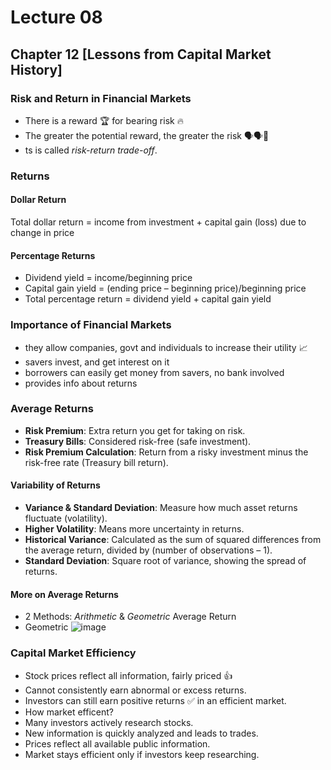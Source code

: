﻿# Lecture 08

## Chapter 12 [Lessons from Capital Market History]

### Risk and  Return in Financial Markets
- There is a reward 🏆 for bearing risk 🔥
- The greater the potential reward, the greater the risk 🗣️🗣️💪
- ts is called *risk-return trade-off*.

### Returns

#### Dollar Return
Total dollar return = income from investment + capital gain (loss) due to change in price

#### Percentage Returns
- Dividend yield = income/beginning price
- Capital gain yield = (ending price – beginning price)/beginning price
- Total percentage return = dividend yield + capital gain yield

### Importance of Financial Markets
- they allow companies, govt and individuals to increase their utility 📈
- savers invest, and get interest on it
- borrowers can easily get money from savers, no bank involved
- provides info about returns

### Average Returns

- **Risk Premium**: Extra return you get for taking on risk.  
- **Treasury Bills**: Considered risk-free (safe investment).  
- **Risk Premium Calculation**: Return from a risky investment minus the risk-free rate (Treasury bill return).

#### Variability of Returns

- **Variance & Standard Deviation**: Measure how much asset returns fluctuate (volatility).  
- **Higher Volatility**: Means more uncertainty in returns.  
- **Historical Variance**: Calculated as the sum of squared differences from the average return, divided by (number of observations – 1).  
- **Standard Deviation**: Square root of variance, showing the spread of returns.

#### More on Average Returns

- 2 Methods: *Arithmetic* & *Geometric* Average Return
- Geometric ![image](https://github.com/user-attachments/assets/2a5660e1-cd1b-46ff-9648-d19f7a2f46b4)

### Capital Market Efficiency
- Stock prices reflect all information, fairly priced 👍
- Cannot consistently earn abnormal or excess returns.  
- Investors can still earn positive returns ✅ in an efficient market.
- How market efficent?
- Many investors actively research stocks.  
- New information is quickly analyzed and leads to trades.  
- Prices reflect all available public information.  
- Market stays efficient only if investors keep researching.


